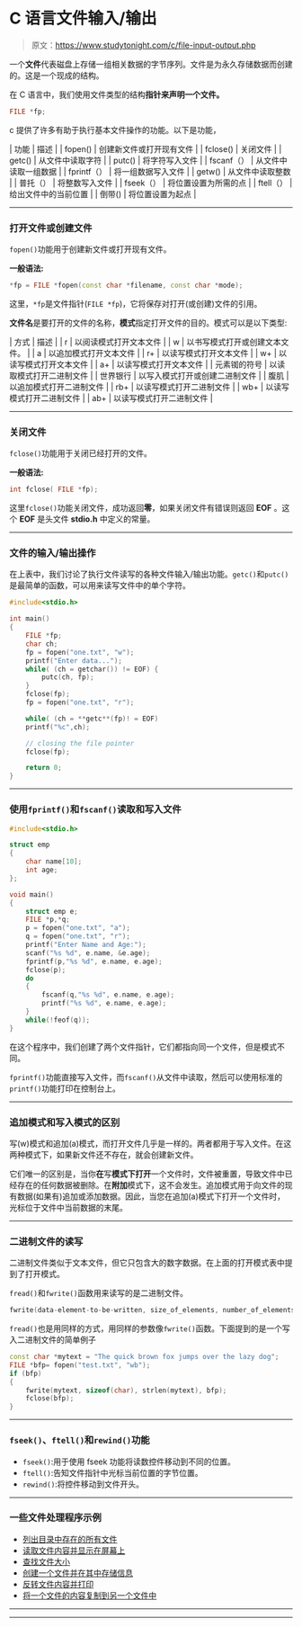 # C 语言文件输入/输出

> 原文：<https://www.studytonight.com/c/file-input-output.php>

一个**文件**代表磁盘上存储一组相关数据的字节序列。文件是为永久存储数据而创建的。这是一个现成的结构。

在 C 语言中，我们使用文件类型的结构**指针来声明一个文件。**

```cpp
FILE *fp;
```

c 提供了许多有助于执行基本文件操作的功能。以下是功能，

| 功能 | 描述 |
| fopen() | 创建新文件或打开现有文件 |
| fclose() | 关闭文件 |
| getc() | 从文件中读取字符 |
| putc() | 将字符写入文件 |
| fscanf（） | 从文件中读取一组数据 |
| fprintf（） | 将一组数据写入文件 |
| getw() | 从文件中读取整数 |
| 普托（） | 将整数写入文件 |
| fseek（） | 将位置设置为所需的点 |
| ftell（） | 给出文件中的当前位置 |
| 倒带() | 将位置设置为起点 |

* * *

### 打开文件或创建文件

`fopen()`功能用于创建新文件或打开现有文件。

**一般语法:**

```cpp
*fp = FILE *fopen(const char *filename, const char *mode);
```

这里，`*fp`是文件指针(`FILE *fp`)，它将保存对打开(或创建)文件的引用。

**文件名**是要打开的文件的名称，**模式**指定打开文件的目的。模式可以是以下类型:

| 方式 | 描述 |
| r | 以阅读模式打开文本文件 |
| w | 以书写模式打开或创建文本文件。 |
| a | 以追加模式打开文本文件 |
| r+ | 以读写模式打开文本文件 |
| w+ | 以读写模式打开文本文件 |
| a+ | 以读写模式打开文本文件 |
| 元素铷的符号 | 以读取模式打开二进制文件 |
| 世界银行 | 以写入模式打开或创建二进制文件 |
| 腹肌 | 以追加模式打开二进制文件 |
| rb+ | 以读写模式打开二进制文件 |
| wb+ | 以读写模式打开二进制文件 |
| ab+ | 以读写模式打开二进制文件 |

* * *

### 关闭文件

`fclose()`功能用于关闭已经打开的文件。

**一般语法:**

```cpp
int fclose( FILE *fp);
```

这里`fclose()`功能关闭文件，成功返回**零**，如果关闭文件有错误则返回 **EOF** 。这个 **EOF** 是头文件 **stdio.h** 中定义的常量。

* * *

### 文件的输入/输出操作

在上表中，我们讨论了执行文件读写的各种文件输入/输出功能。`getc()`和`putc()`是最简单的函数，可以用来读写文件中的单个字符。

```cpp
#include<stdio.h>

int main()
{
    FILE *fp;
    char ch;
    fp = fopen("one.txt", "w");
    printf("Enter data...");
    while( (ch = getchar()) != EOF) {
        putc(ch, fp);
    }
    fclose(fp);
    fp = fopen("one.txt", "r");

    while( (ch = **getc**(fp)! = EOF)
    printf("%c",ch);

    // closing the file pointer
    fclose(fp);

    return 0;
}
```

* * *

### 使用`fprintf()`和`fscanf()`读取和写入文件

```cpp
#include<stdio.h>

struct emp
{
    char name[10];
    int age;
};

void main()
{
    struct emp e;
    FILE *p,*q;
    p = fopen("one.txt", "a");
    q = fopen("one.txt", "r");
    printf("Enter Name and Age:");
    scanf("%s %d", e.name, &e.age);
    fprintf(p,"%s %d", e.name, e.age);
    fclose(p);
    do
    {
        fscanf(q,"%s %d", e.name, e.age);
        printf("%s %d", e.name, e.age);
    }
    while(!feof(q));
}
```

在这个程序中，我们创建了两个文件指针，它们都指向同一个文件，但是模式不同。

`fprintf()`功能直接写入文件，而`fscanf()`从文件中读取，然后可以使用标准的`printf()`功能打印在控制台上。

* * *

### 追加模式和写入模式的区别

写(w)模式和追加(a)模式，而打开文件几乎是一样的。两者都用于写入文件。在这两种模式下，如果新文件还不存在，就会创建新文件。

它们唯一的区别是，当你**在**写**模式下打开**一个文件时，文件被重置，导致文件中已经存在的任何数据被删除。在**附加**模式下，这不会发生。追加模式用于向文件的现有数据(如果有)追加或添加数据。因此，当您在追加(a)模式下打开一个文件时，光标位于文件中当前数据的末尾。

* * *

### 二进制文件的读写

二进制文件类似于文本文件，但它只包含大的数字数据。在上面的打开模式表中提到了打开模式。

`fread()`和`fwrite()`函数用来读写的是二进制文件。

```cpp
fwrite(data-element-to-be-written, size_of_elements, number_of_elements, pointer-to-file);
```

`fread()`也是用同样的方式，用同样的参数像`fwrite()`函数。下面提到的是一个写入二进制文件的简单例子

```cpp
const char *mytext = "The quick brown fox jumps over the lazy dog";   
FILE *bfp= fopen("test.txt", "wb");   
if (bfp) 
{     
    fwrite(mytext, sizeof(char), strlen(mytext), bfp);     
    fclose(bfp);   
}
```

* * *

### `fseek()`、`ftell()`和`rewind()`功能

*   `fseek()`:用于使用 fseek 功能将读数控件移动到不同的位置。
*   `ftell()`:告知文件指针中光标当前位置的字节位置。
*   `rewind()`:将控件移动到文件开头。

* * *

### 一些文件处理程序示例

*   [列出目录中存在的所有文件](/c/programs/files-and-streams/program-to-list-files-in-directory)
*   [读取文件内容并显示在屏幕上](/c/programs/files-and-streams/program-to-read-data-from-file)
*   [查找文件大小](/c/programs/files-and-streams/program-to-find-size-of-file)
*   [创建一个文件并在其中存储信息](/c/programs/files-and-streams/program-to-write-in-file)
*   [反转文件内容并打印](/c/programs/files-and-streams/program-to-reverse-content-of-file)
*   [将一个文件的内容复制到另一个文件中](/c/programs/files-and-streams/program-copy-file-to-another-file)

* * *

* * *